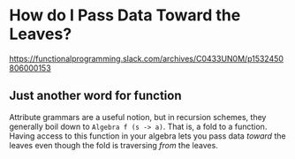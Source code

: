 # How do I Pass Data Toward the Leaves?

https://functionalprogramming.slack.com/archives/C0433UN0M/p1532450806000153

## Just another word for function

Attribute grammars are a useful notion, but in recursion schemes, they generally boil down to `Algebra f (s -> a)`. That is, a fold to a function. Having access to this function in your algebra lets you pass data _toward_ the leaves even though the fold is traversing _from_ the leaves.
